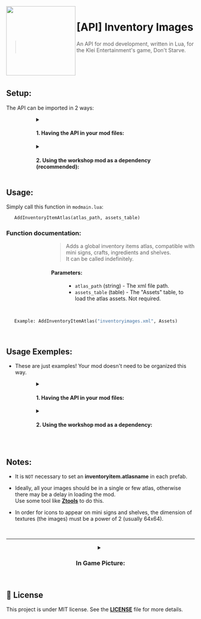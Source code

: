 [API_download]: https://github.com/diogo-webber/API-inventory-images/releases/latest/download/inv_images_API.lua
[mod_workshop]: https://steamcommunity.com/sharedfiles/filedetails/?id=2840451757
[ztools_repo]: https://gitlab.com/Zarklord/ztools/-/blob/master/README.md



<img src="https://steamuserimages-a.akamaihd.net/ugc/1885338314956316642/BAF16539AC82A746AA7DC557A24F68662078D564/" align="left" width="185px"/>

# [API] Inventory Images

> An API for mod development, written in Lua, for the Klei Entertainment's game, Don't Starve.

<br><br><br>



## Setup:

The API can be imported in 2 ways:

<dl><dd><dl><dd><dl>
<details>

<summary><h4>1. Having the API in your mod files:</h4></summary>
  
  <dl><dd><dl><dd>

  1. [**Download**][API_download] the API file.
  2. Put the downloaded file in your mod files.

  3. Import it with the `modimport` function.
    
<dl><dd><dl><dd><dl><dd><dl>

  ```py
    modimport("path/to/inv_images_API.lua")
  ```
  
</dl></dd></dl></dd></dl></dd></dl>
  
</dd></dl></dd></dl>

</details><details>
<summary><h4> 2. Using the workshop mod as a dependency (recommended):</summary></h4>
  
  <dl><dd><dl><dd>
  
  1. Add the [**mod**][mod_workshop] as a dependency on your mod's workshop page.

<dl><dd><dl><dd><dl><dd><dl>
      
<img src="https://i.imgur.com/8KUNTM9.png" width="30%"/>
    
</dl></dd></dl></dd></dl></dd></dl>
    
  2. Import the API with the `modimport` function.
    
<dl><dd><dl><dd><dl><dd><dl>
  
```py
  modimport("../workshop-2840451757/inv_images_API.lua")
```
<br>

Handling possible errors: (recommended)
```lua
local _G = GLOBAL

local API_path = "../workshop-2840451757/inv_images_API.lua"
local API_file_exist = _G.softresolvefilepath(MODROOT..API_path)

if API_file_exist then
    modimport(API_path)
    AddInventoryItemAtlas("path/to/atlas.xml", Assets)
else
    --> Show a simple warning popup.
    local PopupDialogScreen = _G.require "screens/popupdialog"
    
    local API_mod_url = "steam://openurl/https://steamcommunity.com"..
                        "/sharedfiles/filedetails/?id=2840451757"
                        
    local API_warning_showed = false

    AddGlobalClassPostConstruct("screens/mainscreen", "MainScreen", function(self)
        local _OnBecomeActive = self.OnBecomeActive
        function self:OnBecomeActive()
            _OnBecomeActive(self)

            if not API_warning_showed then
                API_warning_showed = true

                local popup = PopupDialogScreen(
                _G.KnownModIndex:GetModFancyName(modname).." Warning", 
                "The mod needs the \"[API] Inventory Images\" mod downloaded!",
                    {
                        {text="Ok", cb = function() _G.TheFrontEnd:PopScreen() end},
                        {text="Download It", cb = function() _G.VisitURL(API_mod_url) end}
                    }
                )

                popup.title:SetPosition(0, 60, 0)
                popup.text:SetPosition(0, -50, 0)

                _G.TheFrontEnd:PushScreen(popup)
            end
        end
    end)
end
```
  
</dl></dd></dl></dd></dl></dd></dl>
    
<br>
    
  `Obs:` This method is good for keeping the API up to date.
    
<br>
  
</details>
    
</dd></dl></dd></dl>
  
</dl></dd></dl></dd></dl>



## Usage:

Simply call this function in `modmain.lua`:

```py
   AddInventoryItemAtlas(atlas_path, assets_table)
```

### Function documentation:

<dl><dd><dl><dd><dl><dd>

<blockquote>Adds a global inventory items atlas, compatible with mini signs, crafts, ingredients and shelves.<br>It can be called indefinitely.</blockquote>


#### **Parameters:**

  <dl><dd>
    
- `atlas_path` (string) -  The xml file path.
- `assets_table` (table) - The "Assets" table, to load the atlas assets. Not required.
  </dd></dl>

</dd></dl></dd></dl></dd></dl>

 <br>
 
 ```py
    Example: AddInventoryItemAtlas("inventoryimages.xml", Assets)
```
<br>

## Usage Exemples: 

- These are just examples! Your mod doesn't need to be organized this way.

<dl><dd><dl><dd><dl>
<details>

<summary><h4>1. Having the API in your mod files:</h4></summary>
  
  <dl><dd><dl><dd>

  It also demonstrates the use of the `AddInventoryItemAtlas` load assets feature.

  ```py
📁 mod_folder/
    📁 images/
        📄 itemicons.xml
        🌆 itemicons.tex
        
    📁 scripts/
        📄 inv_images_API.lua
        
    📄 modmain.lua
        >> modimport("scripts/inv_images_API.lua")
        >> Assets = {...}
        >> AddInventoryItemAtlas("images/itemicons.xml", Assets)
```
  
</dd></dl></dd></dl>

</details><details>
<summary><h4> 2. Using the workshop mod as a dependency:</summary></h4>
  
  <dl><dd><dl><dd>
  
  It also demonstrates the `NOT` use of `AddInventoryItemAtlas` load assets feature. Notice the `ATLAS_BUILD` asset.
    
```py
📁 mod_folder/
    📁 images/
        📄 myinventoryimages.xml
        🌆 myinventoryimages.tex
        
    📄 modmain.lua
        >> Assets = {
              Asset("ATLAS", "images/myinventoryimages.xml"),
              Asset("IMAGE", "images/myinventoryimages.tex"),
              Asset("ATLAS_BUILD", "images/myinventoryimages.xml", 256),
           }
        
        >> modimport("../workshop-2840451757/inv_images_API.lua")
        >> AddInventoryItemAtlas("images/myinventoryimages.xml")
```
   
<br>
  
</details>
    
</dd></dl></dd></dl>
  
</dl></dd></dl></dd></dl>

<br>

## Notes:


- It is `NOT` necessary to set an **inventoryitem.atlasname** in each prefab.

- Ideally, all your images should be in a single or few atlas, otherwise there may be a delay in loading the mod.<br>
Use some tool like **[Ztools][ztools_repo]** to do this.

- In order for icons to appear on mini signs and shelves, the dimension of textures (the images) must be a power of 2 (usually 64x64).

<br><hr>

<details><summary align="center"><h3>In Game Picture:</h3></summary>

<p align="center">
  <img src="https://steamuserimages-a.akamaihd.net/ugc/1901100139830286204/6E2494D49D532FB78E893583322CC68AA9506A83/" alt="Preview Image" width=70%/>
</p>

</details>
<br>

## 📜 License
This project is under MIT license. See the [**LICENSE**](LICENSE) file for more details.
